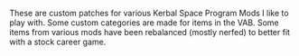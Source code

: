 These are custom patches for various Kerbal Space Program Mods I like to play with.
Some custom categories are made for items in the VAB.
Some items from various mods have been rebalanced (mostly nerfed) to better fit with a stock career game.